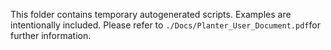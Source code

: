 This folder contains temporary autogenerated scripts. Examples are intentionally included. Please refer to ```./Docs/Planter_User_Document.pdf```for further information.
